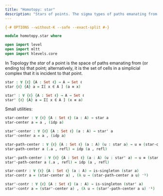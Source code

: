 ```yaml
---
title: "Homotopy: star"
description: "Stars of points. The sigma types of paths emanating from a point"
---
```


```agda
{-# OPTIONS --without-K --safe --exact-split #-}

module homotopy.star where

open import level
open import mltt
open import hlevels.core
```

In Topology the *star* of a point is the space of paths emanating from (or ending to) that point; alternatively, it is the set of cells in a simplicial complex that it is incident to that point.

```agda
star : ∀ {ℓ} {A : Set ℓ} → A → Set ℓ
star {ℓ} {A} a = Σ[ x ∈ A ] (a ≡ x)

star' : ∀ {ℓ} {A : Set ℓ} → A → Set ℓ
star' {ℓ} {A} a = Σ[ x ∈ A ] (x ≡ a)
```

Small utilities:

```agda
star-center : ∀ {ℓ} {A : Set ℓ} (a : A) → star a
star-center a = a , (idp a)

star'-center : ∀ {ℓ} {A : Set ℓ} (a : A) → star' a
star'-center a = a , (idp a)

star-path-center : ∀ {ℓ} {A : Set ℓ} (a : A) (u : star a) → u ≡ (star-center a)
star-path-center a (.a , refl) = idp (a , refl)

star'-path-center : ∀ {ℓ} {A : Set ℓ} (a : A) (u : star' a) → u ≡ (star'-center a)
star'-path-center a (.a , refl) = idp (a , refl)

star-contr : ∀ {ℓ} {A : Set ℓ} (a : A) → is-singleton (star a)
star-contr a = (star-center a) , (λ u → (star-path-center a u) ⁻¹)

star'-contr : ∀ {ℓ} {A : Set ℓ} (a : A) → is-singleton (star' a)
star'-contr a = (star'-center a) , (λ u → (star'-path-center a u) ⁻¹)
```
